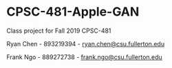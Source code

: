# CPSC-481-Apple-GAN
Class project for Fall 2019 CPSC-481

Ryan Chen - 893219394 - ryan.chen@csu.fullerton.edu

Frank Ngo - 889272738 - frank.ngo@csu.fullerton.edu
